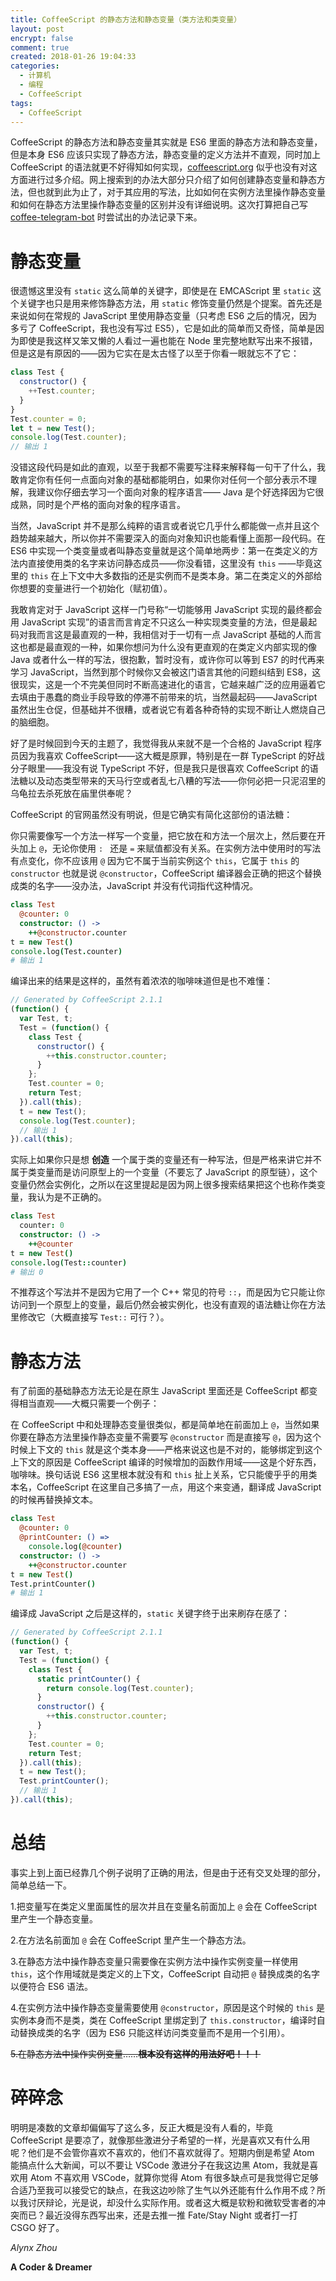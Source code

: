 ```yaml
---
title: CoffeeScript 的静态方法和静态变量（类方法和类变量）
layout: post
encrypt: false
comment: true
created: 2018-01-26 19:04:33
categories:
  - 计算机
  - 编程
  - CoffeeScript
tags:
  - CoffeeScript
---
```

CoffeeScript 的静态方法和静态变量其实就是 ES6 里面的静态方法和静态变量，但是本身 ES6 应该只实现了静态方法，静态变量的定义方法并不直观，同时加上 CoffeeScript 的语法就更不好得知如何实现，[coffeescript.org](http://coffeescript.org/) 似乎也没有对这方面进行过多介绍。网上搜索到的办法大部分只介绍了如何创建静态变量和静态方法，但也就到此为止了，对于其应用的写法，比如如何在实例方法里操作静态变量和如何在静态方法里操作静态变量的区别并没有详细说明。这次打算把自己写 [coffee-telegram-bot](https://github.com/AlynxZhou/coffee-telegram-bot) 时尝试出的办法记录下来。

<!--more-->

# 静态变量

很遗憾这里没有 `static` 这么简单的关键字，即使是在 EMCAScript 里 `static` 这个关键字也只是用来修饰静态方法，用 `static` 修饰变量仍然是个提案。首先还是来说如何在常规的 JavaScript 里使用静态变量（只考虑 ES6 之后的情况，因为多亏了 CoffeeScript，我也没有写过 ES5），它是如此的简单而又奇怪，简单是因为即使是我这样又笨又懒的人看过一遍也能在 Node 里完整地默写出来不报错，但是这是有原因的——因为它实在是太古怪了以至于你看一眼就忘不了它：

```JavaScript
class Test {
  constructor() {
    ++Test.counter;
  }
}
Test.counter = 0;
let t = new Test();
console.log(Test.counter);
// 输出 1
```

没错这段代码是如此的直观，以至于我都不需要写注释来解释每一句干了什么，我敢肯定你有任何一点面向对象的基础都能明白，如果你对任何一个部分表示不理解，我建议你仔细去学习一个面向对象的程序语言—— Java 是个好选择因为它很成熟，同时是个严格的面向对象的程序语言。

当然，JavaScript 并不是那么纯粹的语言或者说它几乎什么都能做一点并且这个趋势越来越大，所以你并不需要深入的面向对象知识也能看懂上面那一段代码。在 ES6 中实现一个类变量或者叫静态变量就是这个简单地两步：第一在类定义的方法内直接使用类的名字来访问静态成员——你没看错，这里没有 `this` ——毕竟这里的 `this` 在上下文中大多数指的还是实例而不是类本身。第二在类定义的外部给你想要的变量进行一个初始化（赋初值）。

我敢肯定对于 JavaScript 这样一门号称“一切能够用 JavaScript 实现的最终都会用 JavaScript 实现”的语言而言肯定不只这么一种实现类变量的方法，但是最起码对我而言这是最直观的一种，我相信对于一切有一点 JavaScript 基础的人而言这也都是最直观的一种，如果你想问为什么没有更直观的在类定义内部实现的像 Java 或者什么一样的写法，很抱歉，暂时没有，或许你可以等到 ES7 的时代再来学习 JavaScript，当然到那个时候你又会被这门语言其他的问题纠结到 ES8，这很现实，这是一个不完美但同时不断高速进化的语言，它越来越广泛的应用逼着它去填由于愚蠢的商业手段导致的停滞不前带来的坑，当然最起码——JavaScript 虽然出生仓促，但基础并不很糟，或者说它有着各种奇特的实现不断让人燃烧自己的脑细胞。

好了是时候回到今天的主题了，我觉得我从来就不是一个合格的 JavaScript 程序员因为我喜欢 CoffeeScript——这大概是原罪，特别是在一群 TypeScript 的好战分子眼里——我没有说 TypeScript 不好，但是我只是很喜欢 CoffeeScript 的语法糖以及动态类型带来的天马行空或者乱七八糟的写法——你何必把一只泥沼里的乌龟拉去杀死放在庙里供奉呢？

CoffeeScript 的官网虽然没有明说，但是它确实有简化这部份的语法糖：

你只需要像写一个方法一样写一个变量，把它放在和方法一个层次上，然后要在开头加上 `@`，无论你使用 `: ` 还是 ` = ` 来赋值都没有关系。在实例方法中使用时的写法有点变化，你不应该用 `@` 因为它不属于当前实例这个 `this`，它属于 `this` 的 `constructor` 也就是说 `@constructor`，CoffeeScript 编译器会正确的把这个替换成类的名字——没办法，JavaScript 并没有代词指代这种情况。

```CoffeeScript
class Test
  @counter: 0
  constructor: () ->
    ++@constructor.counter
t = new Test()
console.log(Test.counter)
# 输出 1
```

编译出来的结果是这样的，虽然有着浓浓的咖啡味道但是也不难懂：

```JavaScript
// Generated by CoffeeScript 2.1.1
(function() {
  var Test, t;
  Test = (function() {
    class Test {
      constructor() {
        ++this.constructor.counter;
      }
    };
    Test.counter = 0;
    return Test;
  }).call(this);
  t = new Test();
  console.log(Test.counter);
  // 输出 1
}).call(this);
```

实际上如果你只是想 **创造** 一个属于类的变量还有一种写法，但是严格来讲它并不属于类变量而是访问原型上的一个变量（不要忘了 JavaScript 的原型链），这个变量仍然会实例化，之所以在这里提起是因为网上很多搜索结果把这个也称作类变量，我认为是不正确的。

```CoffeeScript
class Test
  counter: 0
  constructor: () ->
    ++@counter
t = new Test()
console.log(Test::counter)
# 输出 0
```

不推荐这个写法并不是因为它用了一个 C++ 常见的符号 `::`，而是因为它只能让你访问到一个原型上的变量，最后仍然会被实例化，也没有直观的语法糖让你在方法里修改它（大概直接写 `Test::` 可行？）。

# 静态方法

有了前面的基础静态方法无论是在原生 JavaScript 里面还是 CoffeeScript 都变得相当直观——大概只需要一个例子：

在 CoffeeScript 中和处理静态变量很类似，都是简单地在前面加上 `@`，当然如果你要在静态方法里操作静态变量不需要写 `@constructor` 而是直接写 `@`，因为这个时候上下文的 `this` 就是这个类本身——严格来说这也是不对的，能够绑定到这个上下文的原因是 CoffeeScript 编译的时候增加的函数作用域——这是个好东西，咖啡味。换句话说 ES6 这里根本就没有和 `this` 扯上关系，它只能傻乎乎的用类本名，CoffeeScript 在这里自己多搞了一点，用这个来变通，翻译成 JavaScript 的时候再替换掉文本。

```CoffeeScript
class Test
  @counter: 0
  @printCounter: () =>
    console.log(@counter)
  constructor: () ->
    ++@constructor.counter
t = new Test()
Test.printCounter()
# 输出 1
```

编译成 JavaScript 之后是这样的，`static` 关键字终于出来刷存在感了：

```JavaScript
// Generated by CoffeeScript 2.1.1
(function() {
  var Test, t;
  Test = (function() {
    class Test {
      static printCounter() {
        return console.log(Test.counter);
      }
      constructor() {
        ++this.constructor.counter;
      }
    };
    Test.counter = 0;
    return Test;
  }).call(this);
  t = new Test();
  Test.printCounter();
  // 输出 1
}).call(this);
```

# 总结

事实上到上面已经靠几个例子说明了正确的用法，但是由于还有交叉处理的部分，简单总结一下。

1.把变量写在类定义里面属性的层次并且在变量名前面加上 `@` 会在 CoffeeScript 里产生一个静态变量。

2.在方法名前面加 `@` 会在 CoffeeScript 里产生一个静态方法。

3.在静态方法中操作静态变量只需要像在实例方法中操作实例变量一样使用 `this`，这个作用域就是类定义的上下文，CoffeeScript 自动把 `@` 替换成类的名字以便符合 ES6 语法。

4.在实例方法中操作静态变量需要使用 `@constructor`，原因是这个时候的 `this` 是实例本身而不是类，类在 CoffeeScript 里绑定到了 `this.constructor`，编译时自动替换成类的名字（因为 ES6 只能这样访问类变量而不是用一个引用）。

~~5.在静态方法中操作实例变量……**根本没有这样的用法好吧！！！**~~

# 碎碎念

明明是凑数的文章却偏偏写了这么多，反正大概是没有人看的，毕竟 CoffeeScript 是要凉了，就像那些激进分子希望的一样，光是喜欢又有什么用呢？他们是不会管你喜欢不喜欢的，他们不喜欢就得了。短期内倒是希望 Atom 能搞点什么大新闻，可以不要让 VSCode 激进分子在我这边黑 Atom，我就是喜欢用 Atom 不喜欢用 VSCode，就算你觉得 Atom 有很多缺点可是我觉得它足够合适乃至我可以接受它的缺点，在我这边吵除了生气以外还能有什么作用不成？所以我讨厌辩论，光是说，却没什么实际作用。或者这大概是软粉和微软受害者的冲突而已？最近没得东西写出来，还是去推一推 Fate/Stay Night 或者打一打 CSGO 好了。

*Alynx Zhou*

**A Coder & Dreamer**
